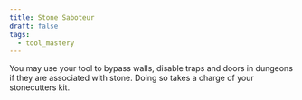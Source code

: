 ```yaml
---
title: Stone Saboteur
draft: false
tags:
  - tool_mastery
---
```

You may use your tool to bypass walls, disable traps and doors in dungeons if they are associated with stone. Doing so takes a charge of your stonecutters kit.